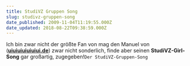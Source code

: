 ```yaml
---
title: StudiVZ Gruppen Song
slug: studivz-gruppen-song
date_published: 2009-11-04T11:19:55.000Z
date_updated: 2018-08-22T09:38:59.000Z
---
```


Ich bin zwar nicht der größte Fan von mag den Manuel von (**[uiuiuiuiuiuiui.de](http://www.uiuiuiuiuiuiui.de/studivz-girl)**) zwar nicht sonderlich, finde aber seinen **StudiVZ-Girl-Song** gar großartig, zugegeben!`Der StudiVZ-Gruppen-Song`
